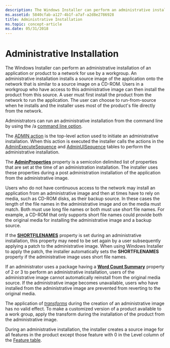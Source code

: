 ```yaml
---
description: The Windows Installer can perform an administrative installation of an application or product to a network for use by a workgroup.
ms.assetid: 5840cfab-a127-4b1f-a7af-a2d8e2786928
title: Administrative Installation
ms.topic: concept-article
ms.date: 05/31/2018
---
```


# Administrative Installation

The Windows Installer can perform an administrative installation of an application or product to a network for use by a workgroup. An administrative installation installs a source image of the application onto the network that is similar to a source image on a CD-ROM. Users in a workgroup who have access to this administrative image can then install the product from this source. A user must first install the product from the network to run the application. The user can choose to run-from-source when he installs and the installer uses most of the product's file directly from the network.

Administrators can run an administrative installation from the command line by using the /a [command line option](command-line-options.md).

The [ADMIN action](admin-action.md) is the top-level action used to initiate an administrative installation. When this action is executed the installer calls the actions in the [AdminExecuteSequence](adminexecutesequence-table.md) and [AdminUISequence](adminuisequence-table.md) tables to perform the administrative installation.

The [**AdminProperties**](adminproperties.md) property is a semicolon delimited list of properties that are set at the time of an administration installation. The installer uses these properties during a post administration installation of the application from the administrative image.

Users who do not have continuous access to the network may install an application from an administrative image and then at times have to rely on media, such as CD-ROM disks, as their backup source. In these cases the length of the file names in the administrative image and on the media must match. Both must use long file names or both must use short file names. For example, a CD-ROM that only supports short file names could provide both the original media for installing the administrative image and a backup source.

If the [**SHORTFILENAMES**](shortfilenames.md) property is set during an administrative installation, this property may need to be set again by a user subsequently applying a patch to the administrative image. When using Windows Installer to apply the patch, the installer automatically sets the **SHORTFILENAMES** property if the administrative image uses short file names.

If an administrator uses a package having a [**Word Count Summary**](word-count-summary.md) property of 2 or 3 to perform an administrative installation, users of the administrative image cannot automatically reinstall from the original media source. If the administrative image becomes unavailable, users who have installed from the administrative image are prevented from reverting to the original media.

The application of [*transforms*](t-gly.md) during the creation of an administrative image has no valid effect. To make a customized version of a product available to a work group, apply the transform during the installation of the product from the administrative image.

During an administrative installation, the installer creates a source image for all features in the product except those feature with 0 in the Level column of the [Feature table](feature-table.md).

 

 



